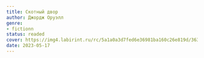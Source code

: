 ```yaml
---
title: Скотный двор
author: Джордж Оруэлл
genre:
- fictionn
status: readed
cover: https://img4.labirint.ru/rc/5a1a0a3d7fed6e36981ba160c26e819d/363x561q80/books59/584142/cover.jpg?1612704664
date: 2023-05-17
---
```


